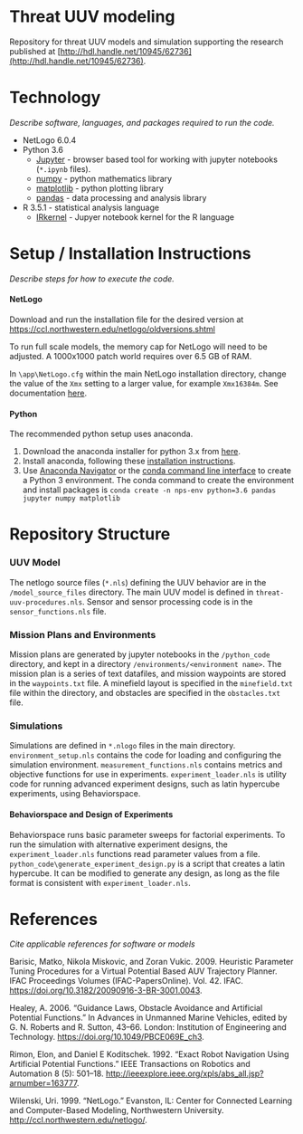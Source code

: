 # Threat UUV modeling

Repository for threat UUV models and simulation supporting the research published at [http://hdl.handle.net/10945/62736](http://hdl.handle.net/10945/62736).

# Technology
*Describe software, languages, and packages required to run the code.*

* NetLogo 6.0.4
* Python 3.6
  * [Jupyter](http://jupyter.org/) - browser based tool for working with jupyter notebooks (`*.ipynb` files).
  * [numpy](http://www.numpy.org/) - python mathematics library
  * [matplotlib](https://matplotlib.org/) - python plotting library
  * [pandas](https://pandas.pydata.org/) - data processing and analysis library
* R 3.5.1 - statistical analysis language
  * [IRkernel](https://github.com/IRkernel/IRkernel) - Jupyer notebook kernel for the R language

# Setup / Installation Instructions
*Describe steps for how to execute the code.*

#### NetLogo

Download and run the installation file for the desired version at https://ccl.northwestern.edu/netlogo/oldversions.shtml

To run full scale models, the memory cap for NetLogo will need to be adjusted.  A 1000x1000 patch world requires over 6.5 GB of RAM.

In `\app\NetLogo.cfg` within the main NetLogo installation directory, change the value of the `Xmx` setting to a larger value, for example `Xmx16384m`.  See documentation [here](https://ccl.northwestern.edu/netlogo/docs/faq.html#how-big-can-my-model-be-how-many-turtles-patches-procedures-buttons-and-so-on-can-my-model-contain).

#### Python

The recommended python setup uses anaconda.

1. Download the anaconda installer for python 3.x from [here](https://www.anaconda.com/download/).
2. Install anaconda, following these [installation instructions](https://docs.anaconda.com/anaconda/install/).
3. Use [Anaconda Navigator](https://docs.anaconda.com/anaconda/navigator/getting-started/) or the [conda command line interface](https://conda.io/docs/user-guide/getting-started.html) to create a Python 3 environment.  The conda command to create the environment and install packages is `conda create -n nps-env python=3.6 pandas jupyter numpy matplotlib`

# Repository Structure

### UUV Model

The netlogo source files (`*.nls`) defining the UUV behavior are in the `/model_source_files` directory.  The main UUV model is defined in `threat-uuv-procedures.nls`.  Sensor and sensor processing code is in the `sensor_functions.nls` file.

### Mission Plans and Environments

Mission plans are generated by jupyter notebooks in the `/python_code` directory, and kept in a directory `/environments/<environment name>`.  The mission plan is a series of text datafiles, and mission waypoints are stored in the `waypoints.txt` file.  A minefield layout is specified in the `minefield.txt` file within the directory, and obstacles are specified in the `obstacles.txt` file.

### Simulations

Simulations are defined in `*.nlogo` files in the main directory.  `environment_setup.nls` contains the code for loading and configuring the simulation environment.  `measurement_functions.nls` contains metrics and objective functions for use in experiments.  `experiment_loader.nls` is utility code for running advanced experiment designs, such as latin hypercube experiments, using Behaviorspace.

#### Behaviorspace and Design of Experiments

Behaviorspace runs basic parameter sweeps for factorial experiments.  To run the simulation with alternative experiment designs, the `experiment_loader.nls` functions read parameter values from a file.  `python_code\generate_experiment_design.py` is a script that creates a latin hypercube.  It can be modified to generate any design, as long as the file format is consistent with `experiment_loader.nls`.

# References
*Cite applicable references for software or models*

Barisic, Matko, Nikola Miskovic, and Zoran Vukic. 2009. Heuristic Parameter Tuning Procedures for a Virtual Potential Based AUV Trajectory Planner. IFAC Proceedings Volumes (IFAC-PapersOnline). Vol. 42. IFAC. https://doi.org/10.3182/20090916-3-BR-3001.0043.

Healey, A. 2006. “Guidance Laws, Obstacle Avoidance and Artificial Potential Functions.” In Advances in Unmanned Marine Vehicles, edited by G. N. Roberts and R. Sutton, 43–66. London: Institution of Engineering and Technology. https://doi.org/10.1049/PBCE069E_ch3.

Rimon, Elon, and Daniel E Koditschek. 1992. “Exact Robot Navigation Using Artificial Potential Functions.” IEEE Transactions on Robotics and Automation 8 (5): 501–18. http://ieeexplore.ieee.org/xpls/abs_all.jsp?arnumber=163777.

Wilenski, Uri. 1999. “NetLogo.” Evanston, IL: Center for Connected Learning and Computer-Based Modeling, Northwestern University. http://ccl.northwestern.edu/netlogo/.
